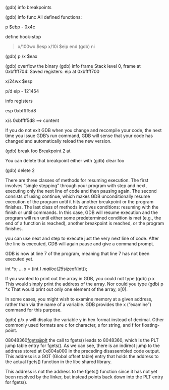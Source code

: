 (gdb) info breakpoints

(gdb) info func
All defined functions:

p $ebp - 0x4c

define hook-stop

>x/100wx $esp
>x/10i $eip
>end
(gdb) ni

(gdb) p /x $eax




(gdb) overflow the binary
(gdb) info frame
Stack level 0, frame at 0xbffff704:
 Saved registers:
  eip at 0xbffff700

x/24wx $esp

p/d eip - 121454



info registers

esp            0xbffff5d8

x/s 0xbffff5d8 ==> content 


If you do not exit GDB when you change and recompile your code, the next time you issue GDB’s run command, GDB will sense that your code has changed and automatically reload the new version.


(gdb) break foo
Breakpoint 2 at

You can delete that breakpoint either with
(gdb) clear foo

(gdb) delete 2



There are three classes of methods for resuming execution. The first involves “single stepping” through your program with step and next, executing only the next line of code and then pausing again. The second consists of using continue, which makes GDB unconditionally resume execution of the program until it hits another breakpoint or the program finishes. The last class of methods involves conditions: resuming with the finish or until commands. In this case, GDB will resume execution and the program will run until either some predetermined condition is met (e.g., the end of a function is reached), another breakpoint is reached, or the program finishes.

 you can use next and step to execute just the very next line of code. After the line is executed, GDB will again pause and give a command prompt.

GDB is now at line 7 of the program, meaning that line 7 has not been executed yet.


int *x;
...
x = (int *) malloc(25*sizeof(int));

If you wanted to print out the array in GDB, you could not type
(gdb) p x
This would simply print the address of the array. Nor could you type
(gdb) p *x
That would print out only one element of the array, x[0]. 



In some cases, you might wish to examine memory at a given address, rather than via the name of a variable. GDB provides the x (“examine”) command for this purpose. 

(gdb) p/x y
will display the variable y in hex format instead of decimal. Other commonly used formats are c for character, s for string, and f for floating-point.


08048360<fgets@plt>
the call to fgets() leads to 8048360, which is the PLT jump table entry for fgets(). As we can see, there is an indirect jump to the address stored at 0x804a000 in the preceding disassembled code output. This address is a GOT (Global offset table) entry that holds the address to the actual fgets() function in the libc
shared library.

This address is not the address to the fgets() function since it has not yet been resolved by the linker, but instead points back down into the PLT entry for fgets().

